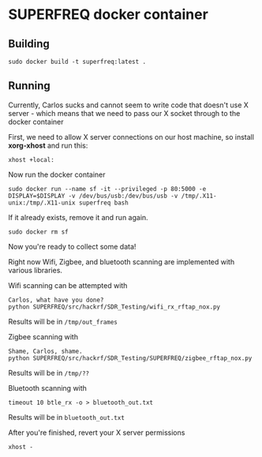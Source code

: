# SUPERFREQ docker container

## Building 

    sudo docker build -t superfreq:latest .

## Running
    
Currently, Carlos sucks and cannot seem to write code that doesn't use X server - which means that we need to pass our X socket through to the docker container

First, we need to allow X server connections on our host machine, so install **xorg-xhost** and run this:

    xhost +local:

Now run the docker container

    sudo docker run --name sf -it --privileged -p 80:5000 -e DISPLAY=$DISPLAY -v /dev/bus/usb:/dev/bus/usb -v /tmp/.X11-unix:/tmp/.X11-unix superfreq bash

If it already exists, remove it and run again.

    sudo docker rm sf

Now you're ready to collect some data!

Right now Wifi, Zigbee, and bluetooth scanning are implemented with various libraries.

Wifi scanning can be attempted with 
    
    Carlos, what have you done?
    python SUPERFREQ/src/hackrf/SDR_Testing/wifi_rx_rftap_nox.py

Results will be in `/tmp/out_frames`

Zigbee scanning with

    Shame, Carlos, shame.
    python SUPERFREQ/src/hackrf/SDR_Testing/SUPERFREQ/zigbee_rftap_nox.py

Results will be in `/tmp/??`

Bluetooth scanning with

    timeout 10 btle_rx -o > bluetooth_out.txt

Results will be in `bluetooth_out.txt`

After you're finished, revert your X server permissions

    xhost -
